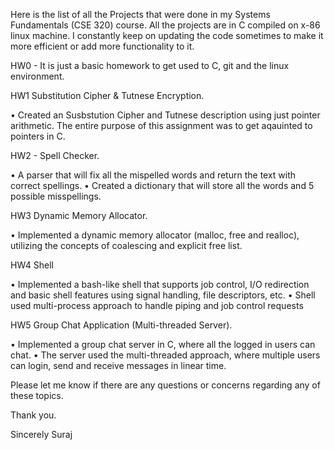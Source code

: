 Here is the list of all the Projects that were done in my Systems Fundamentals (CSE 320) course.
All the projects are in C compiled on x-86 linux machine.
I constantly keep on updating the code sometimes to make it more efficient or add more functionality to it.

HW0 - It is just a basic homework to get used to C, git and the linux environment.

HW1 Substitution Cipher & Tutnese Encryption.

•	Created an Susbstution Cipher and Tutnese description using just pointer arithmetic. The entire purpose of this assignment was to get aqauinted
to pointers in C.

HW2 - Spell Checker.

•	A parser that will fix all the mispelled words and return the text with correct spellings. 
•	Created a dictionary that will store all the words and 5 possible misspellings.


HW3 Dynamic Memory Allocator.

•	Implemented a dynamic memory allocator (malloc, free and realloc), utilizing the concepts of coalescing and explicit free list. 


HW4 Shell

•	Implemented a bash-like shell that supports job control, I/O redirection and basic shell features using signal handling, file descriptors, etc.
•	Shell used multi-process approach to handle piping and job control requests


HW5 Group Chat Application (Multi-threaded Server).

•	Implemented a group chat server in C, where all the logged in users can chat.
•	The server used the multi-threaded approach, where multiple users can login, send and receive messages in linear time.


Please let me know if there are any questions or concerns regarding any of these topics.

Thank you.

Sincerely
Suraj